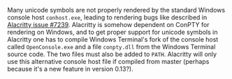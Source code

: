 Many unicode symbols are not properly rendered by the standard Windows console host `conhost.exe`, leading to rendering bugs like described in [Alacritty issue #7239](https://github.com/alacritty/alacritty/issues/7239). Alacritty is somehow dependent on ConPTY for rendering on Windows, and to get proper support for unicode symbols in Alacritty one has to compile Windows Terminal's fork of the console host called `OpenConsole.exe` and a file `conpty.dll` from the Windows Terminal source code. The two files must also be added to `PATH`. Alacritty will only use this alternative console host file if compiled from master (perhaps because it's a new feature in version 0.13?).
